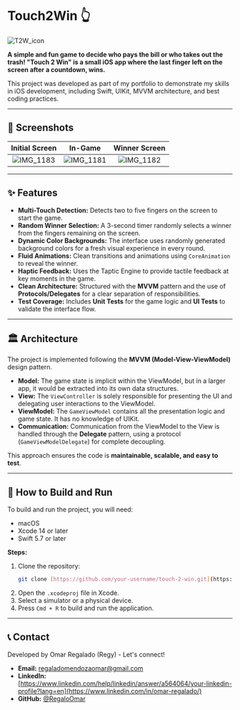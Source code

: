 # Touch2Win 👆

![T2W_icon](https://github.com/user-attachments/assets/f860dbd9-e537-4541-b151-aa34a0c53555)


**A simple and fun game to decide who pays the bill or who takes out the trash! "Touch 2 Win" is a small iOS app where the last finger left on the screen after a countdown, wins.**

This project was developed as part of my portfolio to demonstrate my skills in iOS development, including Swift, UIKit, MVVM architecture, and best coding practices.

---

## 📸 Screenshots

| Initial Screen | In-Game | Winner Screen |
| :---: | :---: | :---: |
| ![IMG_1183](https://github.com/user-attachments/assets/de46cee3-ab6c-45ec-aae0-1f8e5f2781a8) | ![IMG_1181](https://github.com/user-attachments/assets/0239ecde-ba47-4413-8f97-64faecf6d9e9) | ![IMG_1182](https://github.com/user-attachments/assets/687e4ac2-205a-4fe3-ba37-130d127a6c05)|
 
 ---

## ✨ Features

* **Multi-Touch Detection:** Detects two to five fingers on the screen to start the game.
* **Random Winner Selection:** A 3-second timer randomly selects a winner from the fingers remaining on the screen.
* **Dynamic Color Backgrounds:** The interface uses randomly generated background colors for a fresh visual experience in every round.
* **Fluid Animations:** Clean transitions and animations using `CoreAnimation` to reveal the winner.
* **Haptic Feedback:** Uses the Taptic Engine to provide tactile feedback at key moments in the game.
* **Clean Architecture:** Structured with the **MVVM** pattern and the use of **Protocols/Delegates** for a clear separation of responsibilities.
* **Test Coverage:** Includes **Unit Tests** for the game logic and **UI Tests** to validate the interface flow.

---

## 🏛️ Architecture

The project is implemented following the **MVVM (Model-View-ViewModel)** design pattern.

* **Model:** The game state is implicit within the ViewModel, but in a larger app, it would be extracted into its own data structures.
* **View:** The `ViewController` is solely responsible for presenting the UI and delegating user interactions to the ViewModel.
* **ViewModel:** The `GameViewModel` contains all the presentation logic and game state. It has no knowledge of UIKit.
* **Communication:** Communication from the ViewModel to the View is handled through the **Delegate** pattern, using a protocol (`GameViewModelDelegate`) for complete decoupling.

This approach ensures the code is **maintainable, scalable, and easy to test**.

---

## 🚀 How to Build and Run

To build and run the project, you will need:

* macOS
* Xcode 14 or later
* Swift 5.7 or later

**Steps:**

1.  Clone the repository:
    ```bash
    git clone [https://github.com/your-username/touch-2-win.git](https://github.com/your-username/touch-2-win.git)
    ```
2.  Open the `.xcodeproj` file in Xcode.
3.  Select a simulator or a physical device.
4.  Press `Cmd + R` to build and run the application.

---

## 📞 Contact

Developed by Omar Regalado (Regy) - Let's connect!

* **Email:** regaladomendozaomar@gmail.com
* **LinkedIn:** [https://www.linkedin.com/help/linkedin/answer/a564064/your-linkedin-profile?lang=en](https://www.linkedin.com/in/omar-regalado/)
* **GitHub:** [@RegaloOmar]([https://github.com/your-username](https://github.com/RegaloOmar))
